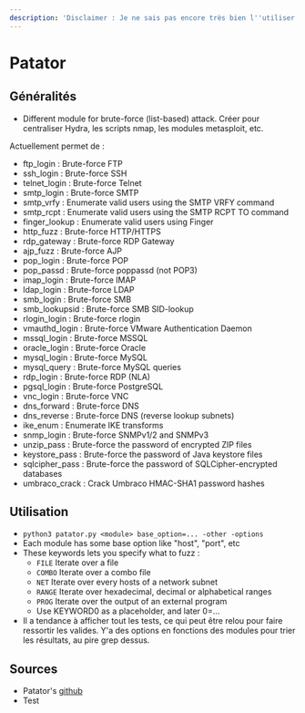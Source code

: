 ```yaml
---
description: 'Disclaimer : Je ne sais pas encore très bien l''utiliser'
---
```


# Patator

## Généralités

* Different module for brute-force \(list-based\) attack. Créer pour centraliser Hydra, les scripts nmap, les modules metasploit, etc.

Actuellement permet de :

* ftp\_login : Brute-force FTP
* ssh\_login : Brute-force SSH
* telnet\_login : Brute-force Telnet
* smtp\_login : Brute-force SMTP
* smtp\_vrfy : Enumerate valid users using the SMTP VRFY command
* smtp\_rcpt : Enumerate valid users using the SMTP RCPT TO command
* finger\_lookup : Enumerate valid users using Finger
* http\_fuzz : Brute-force HTTP/HTTPS
* rdp\_gateway : Brute-force RDP Gateway
* ajp\_fuzz : Brute-force AJP
* pop\_login : Brute-force POP
* pop\_passd : Brute-force poppassd \(not POP3\)
* imap\_login : Brute-force IMAP
* ldap\_login : Brute-force LDAP
* smb\_login : Brute-force SMB
* smb\_lookupsid : Brute-force SMB SID-lookup
* rlogin\_login : Brute-force rlogin
* vmauthd\_login : Brute-force VMware Authentication Daemon
* mssql\_login : Brute-force MSSQL
* oracle\_login : Brute-force Oracle
* mysql\_login : Brute-force MySQL
* mysql\_query  : Brute-force MySQL queries
* rdp\_login : Brute-force RDP \(NLA\)
* pgsql\_login : Brute-force PostgreSQL
* vnc\_login : Brute-force VNC
* dns\_forward : Brute-force DNS
* dns\_reverse : Brute-force DNS \(reverse lookup subnets\)
* ike\_enum : Enumerate IKE transforms
* snmp\_login : Brute-force SNMPv1/2 and SNMPv3
* unzip\_pass : Brute-force the password of encrypted ZIP files
* keystore\_pass : Brute-force the password of Java keystore files
* sqlcipher\_pass : Brute-force the password of SQLCipher-encrypted databases
* umbraco\_crack : Crack Umbraco HMAC-SHA1 password hashes

## Utilisation

* `python3 patator.py <module> base_option=... -other -options`
* Each module has some base option like "host", "port", etc
* These keywords lets you specify what to fuzz :
  * `FILE` Iterate over a file
  * `COMBO` Iterate over a combo file
  * `NET` Iterate over every hosts of a network subnet
  * `RANGE` Iterate over hexadecimal, decimal or alphabetical ranges
  * `PROG` Iterate over the output of an external program
  * Use KEYWORD0 as a placeholder, and later 0=...
* Il a tendance à afficher tout les tests, ce qui peut être relou pour faire ressortir les valides. Y'a des options en fonctions des modules pour trier les résultats, au pire grep dessus.

## Sources

* Patator's [github](https://github.com/lanjelot/patator)
* Test


